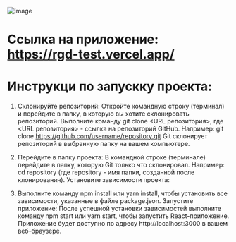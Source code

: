 ![image](https://github.com/Whyareyouu/rgd-test/assets/54592995/7f134be5-3801-4662-b1f2-788f18d46b5a)
# Ссылка на приложение: https://rgd-test.vercel.app/

# Инструкци по запускку проекта:
1) Склонируйте репозиторий:
Откройте командную строку (терминал) и перейдите в папку, в которую вы хотите склонировать репозиторий.
Выполните команду git clone <URL репозитория>, где <URL репозитория> - ссылка на репозиторий GitHub. Например: git clone https://github.com/username/repository.git
Git склонирует репозиторий в выбранную папку на вашем компьютере.

2) Перейдите в папку проекта:
В командной строке (терминале) перейдите в папку, которую Git только что склонировал. Например: cd repository (где repository - имя папки, созданной после клонирования).
Установите зависимости проекта:

2) Выполните команду npm install или yarn install, чтобы установить все зависимости, указанные в файле package.json.
Запустите приложение:
После успешной установки зависимостей выполните команду npm start или yarn start, чтобы запустить React-приложение.
Приложение будет доступно по адресу http://localhost:3000 в вашем веб-браузере.
